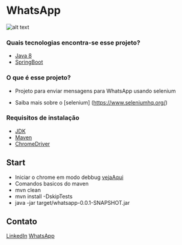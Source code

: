 # WhatsApp #

![alt text](https://github.com/danilocesarmendes/whatsapp/blob/master/src/main/resources/static/images/images1.jpeg?raw=true)

### Quais tecnologias encontra-se esse projeto? ###
* [Java 8](http://www.java.com)
* [SpringBoot](https://spring.io/)

### O que é esse projeto? ###
* Projeto para enviar mensagens para WhatsApp usando selenium

* Saiba mais sobre o [selenium] (https://www.seleniumhq.org/)

### Requisitos de instalação ###
* [JDK](https://www.oracle.com/technetwork/java/javase/downloads/jdk8-downloads-2133151.html)
* [Maven](http://maven.apache.org/)
* [ChromeDriver](https://chromedriver.chromium.org/getting-started)

## Start ##
* Iniciar o chrome em modo debbug [vejaAqui](https://blog.chromium.org/2011/05/remote-debugging-with-chrome-developer.html)
* Comandos basicos do maven
* mvn clean
* mvn install -DskipTests
* java -jar target/whatsapp-0.0.1-SNAPSHOT.jar

## Contato ##
[LinkedIn](https://www.linkedin.com/in/danilo-cesar-mendes/)
[WhatsApp](https://api.whatsapp.com/send?phone=5516991001800)